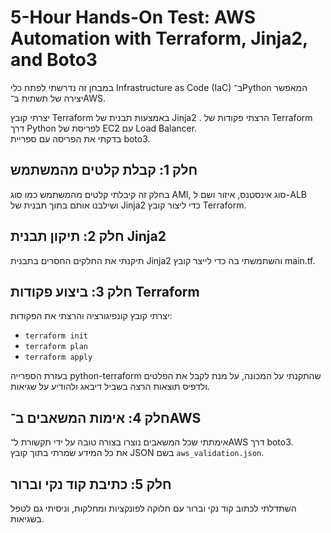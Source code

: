 
# 5-Hour Hands-On Test: AWS Automation with Terraform, Jinja2, and Boto3

במבחן זה נדרשתי לפתח כלי Infrastructure as Code (IaC) ב־Python המאפשר יצירה של תשתית ב־AWS. 

יצרתי קובץ Terraform באמצעות תבנית של Jinja2 . 
הרצתי פקודות של Terraform דרך Python לפריסת של EC2 עם Load Balancer.  
בדקתי את הפריסה עם ספריית boto3.

## חלק 1: קבלת קלטים מהמשתמש
בחלק זה קיבלתי קלטים מהמשתמש כמו סוג AMI, סוג אינסטנס, איזור ושם ל-ALB ושילבנו אותם בתוך תבנית של Jinja2 כדי ליצור קובץ Terraform.

## חלק 2: תיקון תבנית Jinja2
תיקנתי את החלקים החסרים בתבנית Jinja2 והשתמשתי בה כדי לייצר קובץ main.tf.

## חלק 3: ביצוע פקודות Terraform
יצרתי קובץ קונפיגורציה והרצתי את הפקודות:
- `terraform init`
- `terraform plan`
- `terraform apply`

בעזרת הספרייה python-terraform שהתקנתי על המכונה, על מנת לקבל את הפלטים ולדפיס תוצאות הרצה בשביל דיבאג ולהודיע על שגיאות.

## חלק 4: אימות המשאבים ב־AWS
אימתתי שכל המשאבים נוצרו בצורה טובה על ידי תקשורת ל־AWS דרך boto3.  
את כל המידע שמרתי בתוך קובץ JSON בשם `aws_validation.json`.

## חלק 5: כתיבת קוד נקי וברור
השתדלתי לכתוב קוד נקי וברור עם חלוקה לפונקציות ומחלקות, וניסיתי גם לטפל בשגיאות.


